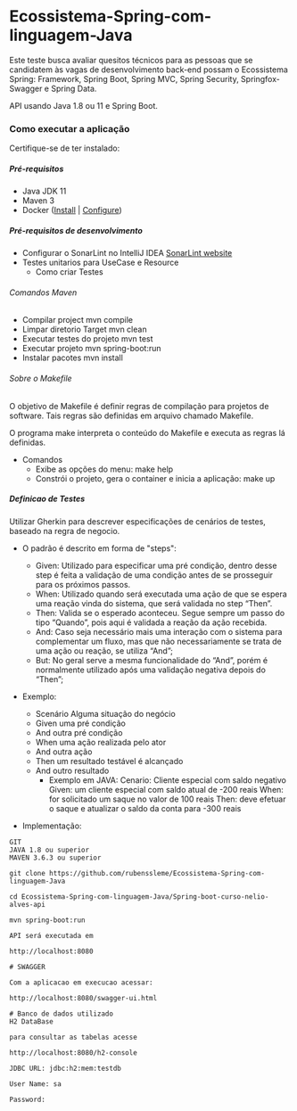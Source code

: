 # Ecossistema-Spring-com-linguagem-Java
Este teste busca avaliar quesitos técnicos para as pessoas que se candidatem às vagas de desenvolvimento back-end possam o Ecossistema Spring: Framework, Spring Boot, Spring MVC, Spring Security, Springfox-Swagger e Spring Data.

API usando Java 1.8 ou 11 e Spring Boot.
### Como executar a aplicação
Certifique-se de ter instalado:
##### Pré-requisitos
* Java JDK 11
* Maven 3
* Docker ([Install](https://docs.docker.com/v17.09/engine/installation/linux/docker-ce/ubuntu/)  | [Configure](https://docs.docker.com/v17.09/engine/installation/linux/linux-postinstall/))

##### Pré-requisitos de desenvolvimento
* Configurar o SonarLint no IntelliJ IDEA [SonarLint website](https://www.sonarlint.org/intellij)
* Testes unitarios para UseCase e Resource
  * Como criar Testes

###### Comandos Maven
* Compilar project mvn compile
* Limpar diretorio Target mvn clean
* Executar testes do projeto mvn test
* Executar projeto mvn spring-boot:run
* Instalar pacotes mvn install

###### Sobre o Makefile
O objetivo de Makefile é definir regras de compilação para projetos de software. Tais regras são definidas em arquivo chamado Makefile.

O programa make interpreta o conteúdo do Makefile e executa as regras lá definidas.

* Comandos
    * Exibe as opções do menu: make help
    * Constrói o projeto, gera o container e inicia a aplicação: make up

##### Definicao de Testes
Utilizar Gherkin para descrever especificações de cenários de testes, baseado na regra de negocio.

* O padrão é descrito em forma de "steps":

  * Given: Utilizado para especificar uma pré condição, dentro desse step é feita a validação de uma condição antes de se prosseguir para os próximos passos.
  * When: Utilizado quando será executada uma ação de que se espera uma reação vinda do sistema, que será validada no step “Then”.
  * Then: Valida se o esperado aconteceu. Segue sempre um passo do tipo “Quando”, pois aqui é validada a reação da ação recebida.
  * And: Caso seja necessário mais uma interação com o sistema para complementar um fluxo, mas que não necessariamente se trata de uma ação ou reação, se utiliza “And”;
  * But: No geral serve a mesma funcionalidade do “And”, porém é normalmente utilizado após uma validação negativa depois do “Then”;
* Exemplo:
  * Scenário Alguma situação do negócio
  * Given uma pré condição
  * And outra pré condição
  * When uma ação realizada pelo ator
  * And outra ação
  * Then um resultado testável é alcançado
  * And outro resultado
    * Exemplo em JAVA: Cenario: Cliente especial com saldo negativo Given: um cliente especial com saldo atual de -200 reais When: for solicitado um saque no valor de 100 reais Then: deve efetuar o saque e atualizar o saldo da conta para -300 reais

* Implementação:

```
GIT
JAVA 1.8 ou superior
MAVEN 3.6.3 ou superior

```
```
git clone https://github.com/rubenssleme/Ecossistema-Spring-com-linguagem-Java

cd Ecossistema-Spring-com-linguagem-Java/Spring-boot-curso-nelio-alves-api

mvn spring-boot:run

API será executada em 

http://localhost:8080

```
```
# SWAGGER 

Com a aplicacao em execucao acessar: 
```
```
http://localhost:8080/swagger-ui.html

```
```
# Banco de dados utilizado
H2 DataBase

para consultar as tabelas acesse 

http://localhost:8080/h2-console
```
```
JDBC URL: jdbc:h2:mem:testdb

User Name: sa

Password:

```


